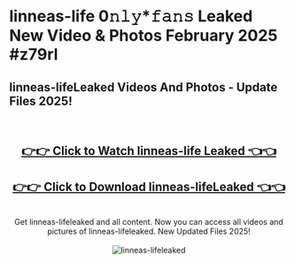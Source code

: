 # linneas-life 0𝚗𝚕𝚢*𝚏𝚊𝚗𝚜 Leaked New Video & Photos February 2025 #z79rl

<h2>linneas-lifeLeaked Videos And Photos - Update Files 2025!</h2>
<br>
<div align="center">
<h2><a href="https://mediaupload.pro?title=linneas-life&ref=11F" rel="nofollow">👉👉 Click to Watch linneas-life Leaked 👈👈</a></h2>
<h2><a href="https://mediaupload.pro?title=linneas-life&ref=11F" rel="nofollow">👉👉 Click to Download linneas-lifeLeaked 👈👈</a></h2>
<br>
Get linneas-lifeleaked and all content. Now you can access all videos and pictures of linneas-lifeleaked. New Updated Files 2025!
<br>
<br>
<a href="https://mediaupload.pro?title=linneas-life&ref=11F" rel="nofollow" data-target="animated-image.originalLink"><img src="https://i.ibb.co/Gkj2r4b/banner.png" alt="linneas-lifeleaked" style="max-width: 100%; display: inline-block;" data-target="animated-image.originalImage"></a>
</div>
<br>

